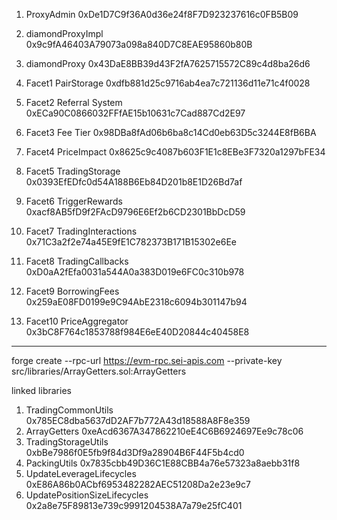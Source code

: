 1. ProxyAdmin 0xDe1D7C9f36A0d36e24f8F7D923237616c0FB5B09

2. diamondProxyImpl 0x9c9fA46403A79073a098a840D7C8EAE95860b80B

3. diamondProxy 0x43DaE8BB39d43F2fA7625715572C89c4d8ba26d6

3. Facet1 PairStorage           0xdfb881d25c9716ab4ea7c721136d11e71c4f0028
   
4. Facet2 Referral System       0xECa90C0866032FFfAE15b10631c7Cad887Cd2E97
   
5. Facet3 Fee Tier              0x98DBa8fAd06b6ba8c14Cd0eb63D5c3244E8fB6BA

6. Facet4 PriceImpact           0x8625c9c4087b603F1E1c8EBe3F7320a1297bFE34
   
7. Facet5 TradingStorage        0x0393EfEDfc0d54A188B6Eb84D201b8E1D26Bd7af

8. Facet6 TriggerRewards        0xacf8AB5fD9f2FAcD9796E6Ef2b6CD2301BbDcD59

9. Facet7 TradingInteractions   0x71C3a2f2e74a45E9fE1C782373B171B15302e6Ee
    
10. Facet8 TradingCallbacks     0xD0aA2fEfa0031a544A0a383D019e6FC0c310b978
    
11. Facet9 BorrowingFees        0x259aE08FD0199e9C94AbE2318c6094b301147b94
    
12. Facet10 PriceAggregator     0x3bC8F764c1853788f984E6eE40D20844c40458E8

 

 ---
forge create --rpc-url https://evm-rpc.sei-apis.com --private-key   src/libraries/ArrayGetters.sol:ArrayGetters


 linked libraries
 1. TradingCommonUtils              0x785EC8dba5637dD2AF7b772A43d18588A8F8e359
 2. ArrayGetters                    0xeAcd6367A347862210eE4C6B6924697Ee9c78c06
 3. TradingStorageUtils             0xbBe7986f0E5fb9f84d3Df9a28904B6F44F5b4cd0
 4. PackingUtils                    0x7835cbb49D36C1E88CBB4a76e57323a8aebb31f8
 5. UpdateLeverageLifecycles        0xE86A86b0ACbf6953482282AEC51208Da2e23e9c7
 6. UpdatePositionSizeLifecycles    0x2a8e75F89813e739c9991204538A7a79e25fC401